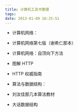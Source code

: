 ```yaml
---
title: 计算机工具书整理
tags: 
date: 2013-01-09 16:25:51
---
```


* 计算机网络：
 * 计算机网络第七版（谢希仁那本）
 * 计算机网络：自顶向下方法
 * 图解 HTTP
 * HTTP 权威指南
 
* 算法与数据结构：
 * 刘汝佳那几本算法教材
 * 大话数据结构

